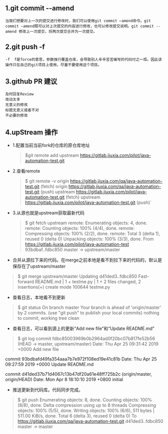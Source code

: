 ## 1.git commit --amend
	当我们想要对上一次的提交进行修改时，我们可以使用git commit –amend命令。git commit –amend既可以对上次提交的内容进行修改，也可以修改提交说明。git commit --amend 修改上一次提交，将两次提交合并为一次提交。
## 2.git push -f
	-f  f是force的意思，参数强行覆盖仓库，会导致别人辛辛苦苦编写的代码付之一炬。因此该操作只在自己的git项目上使用，尽量不要使用这个项目。
## 3.github PR 建议
	及时回复Review
	改动太多
	无意义的修改
	标题无意义或者不对
	不必要的修改
## 4.upStream 操作
+ 1.配置当前当前fork的仓库的原仓库地址
	> $git remote add upstream https://gitlab.jiuxia.com/pilot/java-automation-test.git
+ 2.查看remote
	> $ git remote -v
	>origin  https://gitlab.jiuxia.com/qa/java-automation-test.git (fetch)
origin  https://gitlab.jiuxia.com/qa/java-automation-test.git (push)
upstream        https://gitlab.jiuxia.com/pilot/java-automation-test.git (fetch)
upstream        https://gitlab.jiuxia.com/pilot/java-automation-test.git (push)`
+ 3.从源也就是upstream获取最新代码
	>$ git fetch upstream
remote: Enumerating objects: 4, done.
remote: Counting objects: 100% (4/4), done.
remote: Compressing objects: 100% (2/2), done.
remote: Total 3 (delta 1), reused 0 (delta 0)
Unpacking objects: 100% (3/3), done.
From https://gitlab.jiuxia.com/pilot/java-automation-test
   93bdbaf..fdbc850  master     -> upstream/master

+ 合并从源拉下来的代码。在merge之前本地是看不到拉下来的代码的，默认是保存在了upstream/master
>	$ git merge upstream/master
Updating d41ded3..fdbc850
Fast-forward
 README.md | 1 +
 testme.py | 1 +
 2 files changed, 2 insertions(+)
 create mode 100644 testme.py

+ 查看日志，本地看不到更新
> $ git status
On branch master
Your branch is ahead of 'origin/master' by 2 commits.
  (use "git push" to publish your local commits)
nothing to commit, working tree clean

+ 查看日志，可以看到源上的更新“Add new file”和“Update README.md”
> $ git log
commit fdbc85003969b0b2964ad0f20bc07b817fe52b56 (HEAD -> master, upstream/master)
Date:   Thu Apr 25 09:31:42 2019 +0000
    Add new file
>
commit 93bdbafd49fa354aaa7b7e972f108ed19e41c81b
Date:   Thu Apr 25 09:27:59 2019 +0000
    Update README.md
>
commit d41ded37b71d4067c13b47df20a61e48ff725b2c (origin/master, origin/HEAD)
Date:   Mon Apr 8 18:10:10 2019 +0800
    initial

+ 推送更新到代码库。代码同步完成。
>$ git push
Enumerating objects: 8, done.
Counting objects: 100% (8/8), done.
Delta compression using up to 8 threads
Compressing objects: 100% (5/5), done.
Writing objects: 100% (6/6), 511 bytes | 511.00 KiB/s, done.
Total 6 (delta 3), reused 0 (delta 0)
To https://gitlab.jiuxia.com/qa/java-automation-test.git
   d41ded3..fdbc850  master -> master
